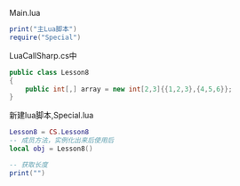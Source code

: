Main.lua
```lua
print("主Lua脚本")
require("Special")
```
LuaCallSharp.cs中
```C#
public class Lesson8
{
	public int[,] array = new int[2,3]{{1,2,3},{4,5,6}};
}
```
新建lua脚本,Special.lua
```lua
Lesson8 = CS.Lesson8
-- 成员方法，实例化出来后使用后
local obj = Lesson8()

-- 获取长度
print("")


```